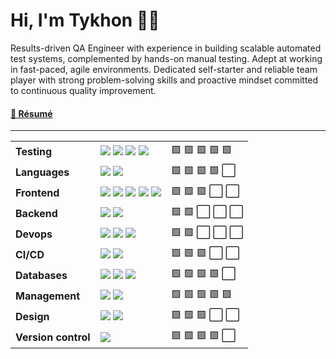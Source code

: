 <h1>Hi, I'm Tykhon 👋🏻</h1>

Results-driven QA Engineer with experience in building scalable automated test systems, complemented by hands-on manual testing. Adept at working in fast-paced, agile environments. Dedicated self-starter and reliable team player with strong problem-solving skills and proactive mindset committed to continuous quality improvement.

<h4>
  <a href="https://drive.google.com/file/d/1tDbK9FZ-ZdtySXN_UhMV_isktXA0v7L8/view?usp=sharing">📄 Résumé</a>
</h4>

---

<table>
  <tr>
    <td><strong>Testing</strong></td>
    <td>
      <img src="https://img.shields.io/badge/Cypress-69D3A7?style=flat&logo=cypress&logoColor=white"/>
      <img src="https://img.shields.io/badge/Selenium-43B02A?style=flat&logo=selenium&logoColor=white">
      <img src="https://img.shields.io/badge/Jest-C21325?style=flat&logo=jest&logoColor=white">
      <img src="https://img.shields.io/badge/-Postman-FF6C37?style=flat&logo=postman&logoColor=white">
    </td>
    <td>🟩 🟩 🟩 🟩 🟩</td>
  </tr>
  <tr>
    <td><strong>Languages</strong></td>
    <td>
      <img src="https://img.shields.io/badge/JavaScript-F7DF1E?style=flat&logo=javascript&logoColor=black">
      <img src="https://img.shields.io/badge/TypeScript-3178C6?style=flat&logo=typescript&logoColor=white">
    </td>
    <td>🟩 🟩 🟩 🟩 ⬜</td>
  </tr>
  <tr>
    <td><strong>Frontend</strong></td>
    <td>
      <img src="https://img.shields.io/badge/-HTML-E34F26?style=flat&logo=html5&logoColor=white">
      <img src="https://img.shields.io/badge/-CSS-663399?style=flat&logo=css&logoColor=white">
      <img src="https://img.shields.io/badge/-React-61DAFB?style=flat&logo=react&logoColor=black">
      <img src="https://img.shields.io/badge/-React Native-61DAFB?style=flat&logo=react&logoColor=black">
      <img src="https://img.shields.io/badge/-Angular-0F0F11?style=flat&logo=angular&logoColor=white">
    </td>
    <td>🟩 🟩 🟩 ⬜ ⬜</td>
  </tr>
  <tr>
    <td><strong>Backend</strong></td>
    <td>
      <img src="https://img.shields.io/badge/-NodeJS-5FA04E?style=flat&logo=nodedotjs&logoColor=white">
      <img src="https://img.shields.io/badge/-GraphQL-E10098?style=flat&logo=graphql&logoColor=white">
    </td>
    <td>🟩 🟩 ⬜ ⬜ ⬜</td>
  </tr>
  <tr>
    <td><strong>Devops</strong></td>
    <td>
      <img src="https://img.shields.io/badge/-AWS-232F3E?style=flat&logo=amazonwebservices&logoColor=white">
      <img src="https://img.shields.io/badge/-Docker-2496ED?style=flat&logo=docker&logoColor=white">
      <img src="https://img.shields.io/badge/-Bash-4EAA25?style=flat&logo=gnubash&logoColor=black">
    </td>
    <td>🟩 🟩 ⬜ ⬜ ⬜</td>
  </tr>
  <tr>
    <td><strong>CI/CD</strong></td>
    <td>
      <img src="https://img.shields.io/badge/-Github Actions-2088FF?style=flat&logo=githubactions&logoColor=white">
      <img src="https://img.shields.io/badge/-Jenkins-D24939?style=flat&logo=jenkins&logoColor=white">
    </td>
    <td>🟩 🟩 🟩 ⬜ ⬜</td>
  </tr>
  <tr>
    <td><strong>Databases</strong></td>
    <td>
      <img src="https://img.shields.io/badge/-MongoDB-47A248?style=flat&logo=mongodb&logoColor=white">
      <img src="https://img.shields.io/badge/-MySQL-4479A1?style=flat&logo=mysql&logoColor=white">
      <img src="https://img.shields.io/badge/-PostgreSQL-4169E1?style=flat&logo=postgresql&logoColor=black">
    </td>
    <td>🟩 🟩 🟩 🟩 ⬜</td>
  </tr>
  <tr>
    <td><strong>Management</strong></td>
    <td>
      <img src="https://img.shields.io/badge/-Jira-0052CC?style=flat&logo=jira&logoColor=white">
      <img src="https://img.shields.io/badge/-TestRail-65C179?style=flat&logo=testrail&logoColor=white">
    </td>
    <td>🟩 🟩 🟩 🟩 🟩</td>
  </tr>
  <tr>
    <td><strong>Design</strong></td>
    <td>
      <img src="https://img.shields.io/badge/-Figma-F24E1E?style=flat&logo=figma&logoColor=white">
      <img src="https://img.shields.io/badge/-Framer-0055FF?style=flat&logo=framer&logoColor=white">
    </td>
    <td>🟩 🟩 🟩 ⬜ ⬜</td>
  </tr>
  <tr>
    <td><strong>Version control</strong></td>
    <td>
      <img src="https://img.shields.io/badge/-Git-F05032?style=flat&logo=git&logoColor=white">
    </td>
    <td>🟩 🟩 🟩 🟩 ⬜</td>
  </tr>
</table>
